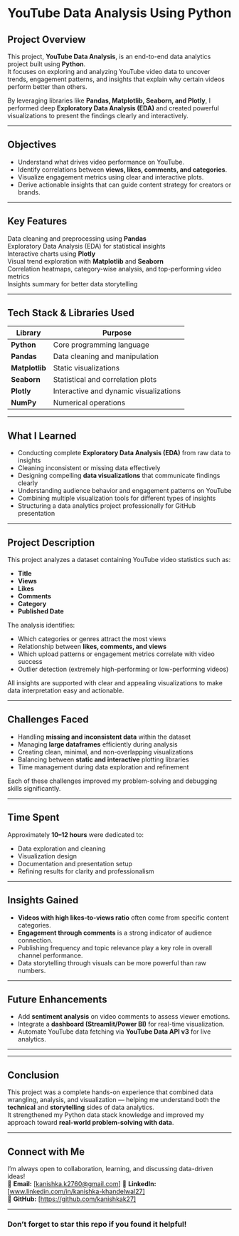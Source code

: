 #  YouTube Data Analysis Using Python

##  Project Overview
This project, **YouTube Data Analysis**, is an end-to-end data analytics project built using **Python**.  
It focuses on exploring and analyzing YouTube video data to uncover trends, engagement patterns, and insights that explain why certain videos perform better than others.  

By leveraging libraries like **Pandas, Matplotlib, Seaborn, and Plotly**, I performed deep **Exploratory Data Analysis (EDA)** and created powerful visualizations to present the findings clearly and interactively.

---

##  Objectives
- Understand what drives video performance on YouTube.
- Identify correlations between **views, likes, comments, and categories**.
- Visualize engagement metrics using clear and interactive plots.
- Derive actionable insights that can guide content strategy for creators or brands.

---

##  Key Features
 Data cleaning and preprocessing using **Pandas**  
 Exploratory Data Analysis (EDA) for statistical insights  
 Interactive charts using **Plotly**  
 Visual trend exploration with **Matplotlib** and **Seaborn**  
 Correlation heatmaps, category-wise analysis, and top-performing video metrics  
 Insights summary for better data storytelling  

---

##  Tech Stack & Libraries Used
| Library | Purpose |
|----------|----------|
| **Python** | Core programming language |
| **Pandas** | Data cleaning and manipulation |
| **Matplotlib** | Static visualizations |
| **Seaborn** | Statistical and correlation plots |
| **Plotly** | Interactive and dynamic visualizations |
| **NumPy** | Numerical operations |

---

##  What I Learned
- Conducting complete **Exploratory Data Analysis (EDA)** from raw data to insights  
- Cleaning inconsistent or missing data effectively  
- Designing compelling **data visualizations** that communicate findings clearly  
- Understanding audience behavior and engagement patterns on YouTube  
- Combining multiple visualization tools for different types of insights  
- Structuring a data analytics project professionally for GitHub presentation  

---

##  Project Description
This project analyzes a dataset containing YouTube video statistics such as:
- **Title**
- **Views**
- **Likes**
- **Comments**
- **Category**
- **Published Date**

The analysis identifies:
- Which categories or genres attract the most views  
- Relationship between **likes, comments, and views**  
- Which upload patterns or engagement metrics correlate with video success  
- Outlier detection (extremely high-performing or low-performing videos)  

All insights are supported with clear and appealing visualizations to make data interpretation easy and actionable.

---

##  Challenges Faced
- Handling **missing and inconsistent data** within the dataset  
- Managing **large dataframes** efficiently during analysis  
- Creating clean, minimal, and non-overlapping visualizations  
- Balancing between **static and interactive** plotting libraries  
- Time management during data exploration and refinement  

Each of these challenges improved my problem-solving and debugging skills significantly.

---

##  Time Spent
Approximately **10–12 hours** were dedicated to:
- Data exploration and cleaning  
- Visualization design  
- Documentation and presentation setup  
- Refining results for clarity and professionalism  

---

##  Insights Gained
- **Videos with high likes-to-views ratio** often come from specific content categories.  
- **Engagement through comments** is a strong indicator of audience connection.  
- Publishing frequency and topic relevance play a key role in overall channel performance.  
- Data storytelling through visuals can be more powerful than raw numbers.  

---

##  Future Enhancements
- Add **sentiment analysis** on video comments to assess viewer emotions.  
- Integrate a **dashboard (Streamlit/Power BI)** for real-time visualization.  
- Automate YouTube data fetching via **YouTube Data API v3** for live analytics.

---


---

##  Conclusion
This project was a complete hands-on experience that combined data wrangling, analysis, and visualization — helping me understand both the **technical** and **storytelling** sides of data analytics.  
It strengthened my Python data stack knowledge and improved my approach toward **real-world problem-solving with data**.

---

##  Connect with Me
I’m always open to collaboration, learning, and discussing data-driven ideas!  
📩 **Email:** [kanishka.k2760@gmail.com]
💼 **LinkedIn:** [www.linkedin.com/in/kanishka-khandelwal27]  
🐙 **GitHub:** [https://github.com/kanishkak27]

---

###  Don’t forget to star this repo if you found it helpful!

